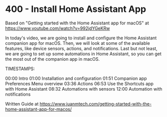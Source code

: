 # 400 - Install Home Assistant App

Based on "Getting started with the Home Assistant app for macOS" at https://www.youtube.com/watch?v=992jdYGeKRw

In today's video, we are going to install and configure the Home Assistant companion app for macOS. Then, we will look at some of the available features, like device sensors, actions, and notifications. Last but not least, we are going to set up some automations in Home Assistant, so you can get the most out of the companion app in macOS. 

TIMESTAMPS: 

00:00 Intro
01:00 Installation and configuration
01:51 Companion app Preferences Menu overview
03:36 Actions
06:53 Use the Shortcuts app with Home Assistant
08:32 Automations with sensors
12:00 Automation with notifications

Written Guide at https://www.juanmtech.com/getting-started-with-the-home-assistant-app-for-macos/
